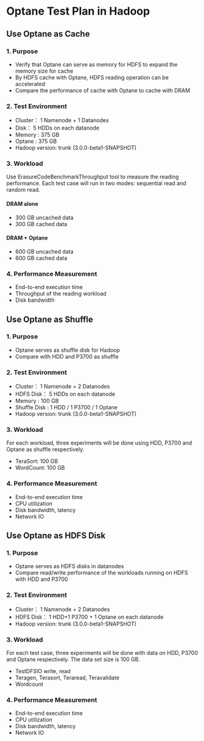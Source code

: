 Optane Test Plan in Hadoop
==============

Use Optane as Cache
-----------------

### 1. Purpose

* Verify that Optane can serve as memory for HDFS to expand the memory size for cache
* By HDFS cache with Optane, HDFS reading operation can be accelerated
* Compare the performance of cache with Optane to cache with DRAM

### 2. Test Environment

* Cluster： 1 Namenode + 1 Datanodes
* Disk： 5 HDDs on each datanode
* Memory : 375 GB
* Optane : 375 GB
* Hadoop version: trunk (3.0.0-beta1-SNAPSHOT)

### 3. Workload

Use ErasureCodeBenchmarkThroughput tool to measure the reading performance. Each test case will run in two modes: sequential read and random read.
#### DRAM alone
* 300 GB uncached data
* 300 GB cached data
#### DRAM + Optane
* 600 GB uncached data
* 600 GB cached data


### 4. Performance Measurement

* End-to-end execution time
* Throughput of the reading workload
* Disk bandwidth


Use Optane as Shuffle
-----------------

### 1. Purpose

* Optane serves as shuffle disk for Hadoop 
* Compare with HDD and P3700 as shuffle


### 2. Test Environment

* Cluster： 1 Namenode + 2 Datanodes
* HDFS Disk： 5 HDDs on each datanode
* Memory : 100 GB
* Shuffle Disk : 1 HDD / 1 P3700 / 1 Optane
* Hadoop version: trunk (3.0.0-beta1-SNAPSHOT)

### 3. Workload

For each workload, three experiments will be done using HDD, P3700 and Optane as shuffle respectively.
* TeraSort: 100 GB
* WordCount: 100 GB


### 4. Performance Measurement

* End-to-end execution time
* CPU utilization
* Disk bandwidth, latency
* Network IO

Use Optane as HDFS Disk
-----------------

### 1. Purpose

* Optane serves as HDFS disks in datanodes
* Compare read/write performance of the workloads running on HDFS with HDD and P3700

### 2. Test Environment

* Cluster： 1 Namenode + 2 Datanodes
* HDFS Disk： 1 HDD+1 P3700 + 1 Optane on each datanode
* Hadoop version: trunk (3.0.0-beta1-SNAPSHOT)

### 3. Workload

For each test case, three experiments will be done with data on HDD, P3700 and Optane respectively. The data set size is 100 GB.

* TestDFSIO write, read
* Teragen, Terasort, Teraread, Teravalidate
* Wordcount

### 4. Performance Measurement

* End-to-end execution time
* CPU utilization
* Disk bandwidth, latency
* Network IO